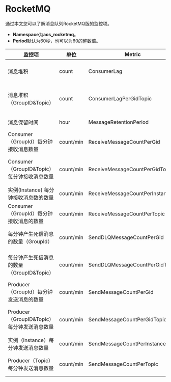 # RocketMQ

通过本文您可以了解消息队列RocketMQ版的监控项。

-   **Namespace**为**acs\_rocketmq**。
-   **Period**默认为60秒，也可以为60的整数倍。

|监控项|单位|Metric|Dimensions|Statistics|
|---|--|------|----------|----------|
|消息堆积|count|ConsumerLag|userId、instanceId、groupId|Sum|
|消息堆积（GroupID&Topic）|count|ConsumerLagPerGidTopic|userId、instanceId、groupId、topic|Sum|
|消息保留时间|hour|MessageRetentionPeriod|userId、instanceId|Minimum|
|Consumer（GroupId）每分钟接收消息数量|count/min|ReceiveMessageCountPerGid|userId、instanceId、groupId|Sum|
|Consumer（GroupID&Topic）每分钟接收消息数量|count/min|ReceiveMessageCountPerGidTopic|userId、instanceId、topic、groupId|Sum|
|实例\(Instance\) 每分钟接收消息数的数量|count/min|ReceiveMessageCountPerInstance|userId、instanceId|Sum|
|Consumer（GroupId）每分钟接收消息的数量|count/min|ReceiveMessageCountPerTopic|userId、instanceId、topic|Sum|
|每分钟产生死信消息的数量（GroupId）|count/min|SendDLQMessageCountPerGid|userId、instanceId、groupId|Sum|
|每分钟产生死信消息的数量（GroupID&Topic）|count/min|SendDLQMessageCountPerGidTopic|userId、instanceId、groupId、topic|Sum|
|Producer（GroupId）每分钟发送消息的数量|count/min|SendMessageCountPerGid|userId、instanceId、groupId|Sum|
|Producer（GroupID&Topic）每分钟发送消息数量|count/min|SendMessageCountPerGidTopic|userId、instanceId、topic、groupId|Sum|
|实例（Instance）每分钟发送消息数量|count/min|SendMessageCountPerInstance|userId、instanceId|Sum|
|Producer（Topic）每分钟发送消息数量|count/min|SendMessageCountPerTopic|userId、instanceId、topic|Sum|

